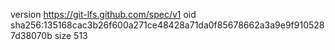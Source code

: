 version https://git-lfs.github.com/spec/v1
oid sha256:135168cac3b26f600a271ce48428a71da0f85678662a3a9e9f9105287d38070b
size 513
